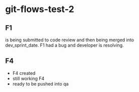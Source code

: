 # git-flows-test-2

## F1
is being submitted to code review and then being merged into dev_sprint_date.
F1 had a bug and developer is resolving.

## F4
- F4 created
- still working F4
- ready to be pushed into qa
